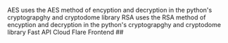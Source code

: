 AES uses the AES method of encyption and decryption in the python's cryptograpghy and cryptodome library
RSA uses the RSA method of encyption and decryption in the python's cryptograpghy and cryptodome library
Fast API 
Cloud Flare
Frontend ##

